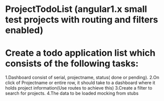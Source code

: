 # ProjectTodoList (angular1.x small test projects with routing and filters enabled)

Create a todo application list which consists of the following tasks:
=============================================================================
1.Dashboard consist of serial, projectname, status( done or pending).
2.On click of Projectname or entire row, it should take to a dashboard where it holds project information(Use routes to achieve this)
3.Create a filter to search for projects.
4.The data to be loaded mocking from stubs

